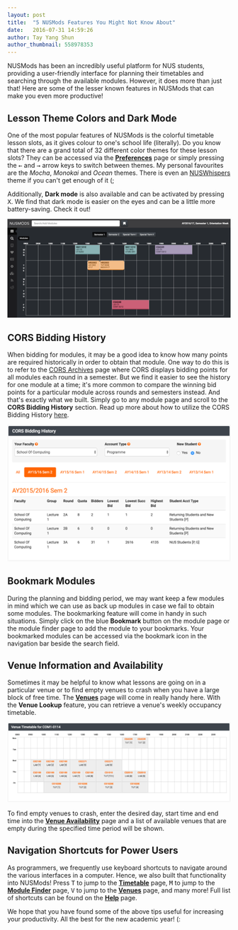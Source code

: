 ```yaml
---
layout: post
title:  "5 NUSMods Features You Might Not Know About"
date:   2016-07-31 14:59:26
author: Tay Yang Shun
author_thumbnail: 558978353
---
```


NUSMods has been an incredibly useful platform for NUS students, providing a user-friendly interface for planning their timetables and searching through the available modules. However, it does more than just that! Here are some of the lesser known features in NUSMods that can make you even more productive!

## Lesson Theme Colors and Dark Mode

One of the most popular features of NUSMods is the colorful timetable lesson slots, as it gives colour to one's school life (literally). Do you know that there are a grand total of 32 different color themes for these lesson slots? They can be accessed via the [**Preferences**](https://nusmods.com/preferences) page or simply pressing the <kbd>←</kbd> and <kbd>→</kbd> arrow keys to switch between themes. My personal favourites are the *Mocha*, *Monokai* and *Ocean* themes. There is even an [NUSWhispers](https://nuswhispers.com) theme if you can't get enough of it (;

Additionally, **Dark mode** is also available and can be activated by pressing <kbd>X</kbd>. We find that dark mode is easier on the eyes and can be a little more battery-saving. Check it out!

![Dark Mode](/img/features/dark-mode.png)

## CORS Bidding History

When bidding for modules, it may be a good idea to know how many points are required historically in order to obtain that module. One way to do this is to refer to the [CORS Archives](http://www.cors.nus.edu.sg/archive.html) page where CORS displays bidding points for all modules each round in a semester. But we find it easier to see the history for one module at a time; it's more common to compare the winning bid points for a particular module across rounds and semesters instead. And that's exactly what we built. Simply go to any module page and scroll to the **CORS Bidding History** section. Read up more about how to utilize the CORS Bidding History [here](/how-nusmods-can-help-you-during-cors-bidding).

![CORS Bidding History](/img/features/cors-bidding-history.png)

## Bookmark Modules

During the planning and bidding period, we may want keep a few modules in mind which we can use as back up modules in case we fail to obtain some modules. The bookmarking feature will come in handy in such situations. Simply click on the blue **Bookmark** button on the module page or the module finder page to add the module to your bookmarks. Your bookmarked modules can be accessed via the bookmark icon in the navigation bar beside the search field.

## Venue Information and Availability

Sometimes it may be helpful to know what lessons are going on in a particular venue or to find empty venues to crash when you have a large block of free time. The [**Venues**](https://nusmods.com/venues) page will come in really handy here. With the **Venue Lookup** feature, you can retrieve a venue's weekly occupancy timetable.

![Venue Information](/img/features/venues.png)

To find empty venues to crash, enter the desired day, start time and end time into the [**Venue Availability**](https://nusmods.com/venueavailability) page and a list of available venues that are empty during the specified time period will be shown.

## Navigation Shortcuts for Power Users

As programmers, we frequently use keyboard shortcuts to navigate around the various interfaces in a computer. Hence, we also built that functionality into NUSMods! Press <kbd>T</kbd> to jump to the [**Timetable**](https://nusmods.com/timetable) page, <kbd>M</kbd> to jump to the [**Module Finder**](https://nusmods.com/modules) page, <kbd>V</kbd> to jump to the [**Venues**](https://nusmods.com/venueavailability) page, and many more! Full list of shortcuts can be found on the [**Help**](https://nusmods.com/help) page.

We hope that you have found some of the above tips useful for increasing your productivity. All the best for the new academic year! (:
